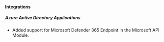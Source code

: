 
#### Integrations

##### Azure Active Directory Applications

- Added support for Microsoft Defender 365 Endpoint in the Microsoft API Module.
